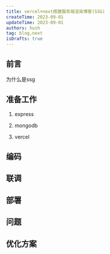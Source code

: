 ```yaml
---
title: vercel+next搭建服务端渲染博客(SSG)
createTime: 2023-09-01
updateTime: 2023-09-01
authors: hush
tag: blog,next
isDrafts: true
---
```


## 前言

为什么是ssg

## 准备工作

1. express

2. mongodb

3. vercel

## 编码

## 联调

## 部署

## 问题

## 优化方案

